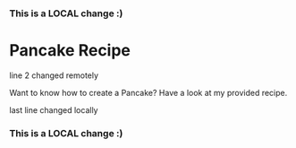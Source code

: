 ### This is a LOCAL change :)

# Pancake Recipe
line 2 changed remotely

Want to know how to create a Pancake? Have a look at my provided recipe.

last line changed locally

### This is a LOCAL change :)